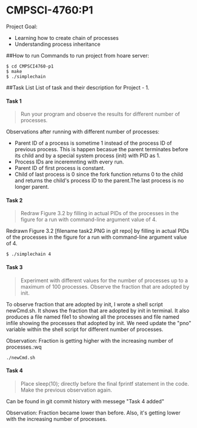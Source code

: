 # CMPSCI-4760:P1

Project Goal:
* Learning how to create chain of processes
* Understanding process inheritance

##How to run
Commands to run project from hoare server:

```
$ cd CMPSCI4760-p1
$ make
$ ./simplechain
```

##Task List
List of task and their description for Project - 1. 

#### Task 1
> Run your program and observe the results for different number of processes.

Observations after running with different number of processes:

* Parent ID of a process is sometime 1 instead of the process ID of previous process. This is happen becasue the parent terminates before its child and by a special system process (init) with PID as 1. 
* Process IDs are inceremnting with every run.
* Parent ID of first process is constant.
* Child of last process is 0 since the fork function returns 0 to the child and returns
the child's process ID to the parent.The last process is no longer parent.

#### Task 2
> Redraw Figure 3.2 by filling in actual PIDs of the processes in the figure for a run with command-line argument value of 4.

Redrawn Figure 3.2 [filename task2.PNG in git repo] by filling in actual PIDs of the processes in the figure for a run with command-line argument value of 4.
```
$ ./simplechain 4
```

#### Task 3
> Experiment with different values for the number of processes up to a maximum of 100 processes. Observe the fraction
that are adopted by init.

To observe fraction that are adopted by init, I wrote a shell script newCmd.sh. It shows the fraction that are adopted by init in terminal. It also produces a file named file1 to showing all the processes and file named infile showing the processes that adopted by init. We need update the "pno" variable within the shell script for different number of processes.

Observation: Fraction is getting higher with the increasing number of processes.:wq
```
./newCmd.sh
```

#### Task 4
> Place sleep(10); directly before the final fprintf statement in the code. Make the previous observation again.

Can be found in git commit history with messege "Task 4 added"

Observation: Fraction became lower than before. Also, it's getting lower with the increasing number of processes. 


